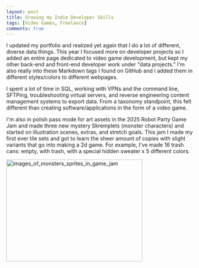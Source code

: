 ```yaml
---
layout: post
title: Growing my Indie Developer Skills
tags: [Video Games, Freelance]
comments: true
---
```

I updated my portfolio and realized yet again that I do a lot of different, diverse data things. This year I focused more on developer projects so I added an entire page dedicated to video game development, but kept my other back-end and front-end developer work under "data projects." I'm also really into these Markdown tags I found on GitHub and I added them in different styles/colors to different webpages. 

I spent a lot of time in SQL, working with VPNs and the command line, SFTPing, troubleshooting virtual servers, and reverse engineering content management systems to export data. From a taxonomy standpoint, this felt different than creating software/applications in the form of a video game. 

I'm also in polish pass mode for art assets in the 2025 Robot Party Game Jam and made three new mystery Skremplets (monster characters) and started on illustration scenes, extras, and stretch goals. This jam I made my first ever tile sets and got to learn the sheer amount of copies with slight variants that go into making a 2d game. For example, I've made 16 trash cans: empty, with trash, with a special hidden sweater x 5 different colors.

<img width="363" height="273" alt="images_of_monsters_sprites_in_game_jam" src="https://github.com/user-attachments/assets/4351862b-b905-4610-ba79-478171f1ddae" />
